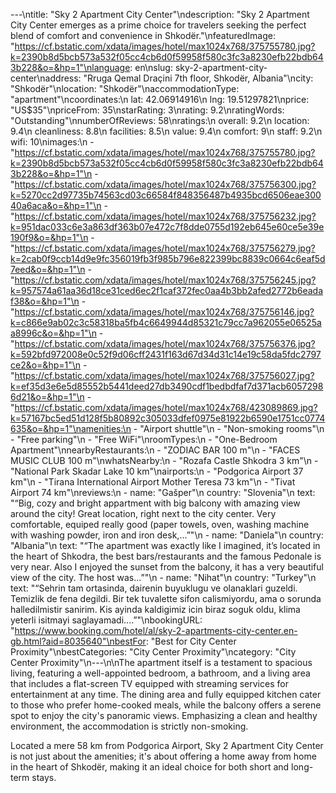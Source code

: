 ---\ntitle: "Sky 2 Apartment City Center"\ndescription: "Sky 2 Apartment City Center emerges as a prime choice for travelers seeking the perfect blend of comfort and convenience in Shkodër."\nfeaturedImage: "https://cf.bstatic.com/xdata/images/hotel/max1024x768/375755780.jpg?k=2390b8d5bcb573a532f05cc4cb6d0f59958f580c3fc3a8230efb22bdb643b228&o=&hp=1"\nlanguage: en\nslug: sky-2-apartment-city-center\naddress: "Rruga Qemal Draçini 7th floor, Shkodër, Albania"\ncity: "Shkodër"\nlocation: "Shkodër"\naccommodationType: "apartment"\ncoordinates:\n  lat: 42.06914916\n  lng: 19.51297821\nprice: "US$35"\npriceFrom: 35\nstarRating: 3\nrating: 9.2\nratingWords: "Outstanding"\nnumberOfReviews: 58\nratings:\n  overall: 9.2\n  location: 9.4\n  cleanliness: 8.8\n  facilities: 8.5\n  value: 9.4\n  comfort: 9\n  staff: 9.2\n  wifi: 10\nimages:\n  - "https://cf.bstatic.com/xdata/images/hotel/max1024x768/375755780.jpg?k=2390b8d5bcb573a532f05cc4cb6d0f59958f580c3fc3a8230efb22bdb643b228&o=&hp=1"\n  - "https://cf.bstatic.com/xdata/images/hotel/max1024x768/375756300.jpg?k=5270cc2d97735b74563cd03c66584f848356487b4935bcd6506eae30040a6aca&o=&hp=1"\n  - "https://cf.bstatic.com/xdata/images/hotel/max1024x768/375756232.jpg?k=951dac033c6e3a863df363b07e472c7f8dde0755d192eb645e60ce5e39e190f9&o=&hp=1"\n  - "https://cf.bstatic.com/xdata/images/hotel/max1024x768/375756279.jpg?k=2cab0f9ccb14d9e9fc356019fb3f985b796e822399bc8839c0664c6eaf5d7eed&o=&hp=1"\n  - "https://cf.bstatic.com/xdata/images/hotel/max1024x768/375756245.jpg?k=957574a61aa36d18ce31ced6ec2f1caf372fec0aa4b3bb2afed2772b6eadaf38&o=&hp=1"\n  - "https://cf.bstatic.com/xdata/images/hotel/max1024x768/375756146.jpg?k=c866e9ab02c3c58318ba5fb4c6649944d85321c79cc7a962055e06525aa8996c&o=&hp=1"\n  - "https://cf.bstatic.com/xdata/images/hotel/max1024x768/375756376.jpg?k=592bfd972008e0c52f9d06cff2431f163d67d34d31c14e19c58da5fdc2797ce2&o=&hp=1"\n  - "https://cf.bstatic.com/xdata/images/hotel/max1024x768/375756027.jpg?k=ef35d3e6e5d85552b5441deed27db3490cdf1bedbdfaf7d371acb60572986d21&o=&hp=1"\n  - "https://cf.bstatic.com/xdata/images/hotel/max1024x768/423089869.jpg?k=57167bc5ed51d128f5b80892c305033dfef0975e81922b6590e1751cc0774635&o=&hp=1"\namenities:\n  - "Airport shuttle"\n  - "Non-smoking rooms"\n  - "Free parking"\n  - "Free WiFi"\nroomTypes:\n  - "One-Bedroom Apartment"\nnearbyRestaurants:\n  - "ZODIAC BAR 100 m"\n  - "FACES MUSIC CLUB 100 m"\nwhatsNearby:\n  - "Rozafa Castle Shkodra 3 km"\n  - "National Park Skadar Lake 10 km"\nairports:\n  - "Podgorica Airport 37 km"\n  - "Tirana International Airport Mother Teresa 73 km"\n  - "Tivat Airport 74 km"\nreviews:\n  - name: "Gašper"\n    country: "Slovenia"\n    text: "“Big, cozy and bright appartment with big balcony with amazing view around the city! Great location, right next to the city center. Very comfortable, equiped really good (paper towels, oven, washing machine with washing powder, iron and iron desk,...”"\n  - name: "Daniela"\n    country: "Albania"\n    text: "“The apartment was exactly like I imagined, it’s located in the heart of Shkodra, the best bars/restaurants and the famous Pedonale is very near. Also I enjoyed the sunset from the balcony, it has a very beautiful view of the city. The host was...”"\n  - name: "Nihat"\n    country: "Turkey"\n    text: "“Sehrin tam ortasinda, dairenin buyuklugu ve olanaklari guzeldi. Temizlik de fena degildi. Bir tek tuvalette sifon calismiyordu, ama o sorunda halledilmistir sanirim. Kis ayinda kaldigimiz icin biraz soguk oldu, klima yeterli isitmayi saglayamadi....”"\nbookingURL: "https://www.booking.com/hotel/al/sky-2-apartments-city-center.en-gb.html?aid=8035640"\nbestFor: "Best for City Center Proximity"\nbestCategories: "City Center Proximity"\ncategory: "City Center Proximity"\n---\n\nThe apartment itself is a testament to spacious living, featuring a well-appointed bedroom, a bathroom, and a living area that includes a flat-screen TV equipped with streaming services for entertainment at any time. The dining area and fully equipped kitchen cater to those who prefer home-cooked meals, while the balcony offers a serene spot to enjoy the city's panoramic views. Emphasizing a clean and healthy environment, the accommodation is strictly non-smoking.

Located a mere 58 km from Podgorica Airport, Sky 2 Apartment City Center is not just about the amenities; it's about offering a home away from home in the heart of Shkodër, making it an ideal choice for both short and long-term stays.
